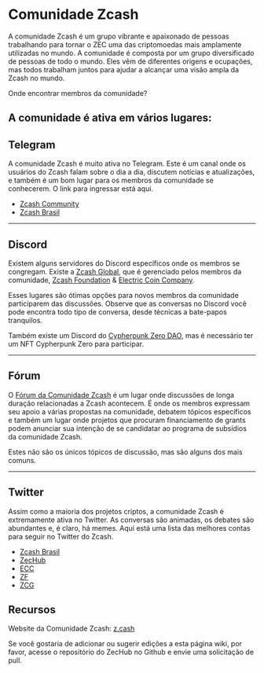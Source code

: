 # Comunidade Zcash

A comunidade Zcash é um grupo vibrante e apaixonado de pessoas trabalhando para tornar o ZEC uma das criptomoedas mais amplamente utilizadas no mundo. A comunidade é composta por um grupo diversificado de pessoas de todo o mundo. Eles vêm de diferentes origens e ocupações, mas todos trabalham juntos para ajudar a alcançar uma visão ampla da Zcash no mundo. 

Onde encontrar membros da comunidade?

## A comunidade é ativa em vários lugares:

## Telegram

A comunidade Zcash é muito ativa no Telegram. Este é um canal onde os usuários do Zcash falam sobre o dia a dia, discutem notícias e atualizações, e também é um bom lugar para os membros da comunidade se conhecerem. O link para ingressar está aqui.

- [Zcash Community](https://t.me/Zcash_Community)
- [Zcash Brasil](https://t.me/brzcash)

---

## Discord

Existem alguns servidores do Discord específicos onde os membros se congregam. Existe a [Zcash Global](https://discord.gg/zcash), que é gerenciado pelos membros da comunidade, [Zcash Foundation](https://discord.gg/kPEZQuEZ) & [Electric Coin Company](https://discord.gg/RM8En2rV).

Esses lugares são ótimas opções para novos membros da comunidade participarem das discussões. Observe que as conversas no Discord você pode encontra todo tipo de conversa, desde técnicas a bate-papos tranquilos.

Também existe um Discord do [Cypherpunk Zero DAO](https://discord.gg/teC8hGtw), mas é necessário ter um NFT Cypherpunk Zero para participar.

---

## Fórum

O [Fórum da Comunidade Zcash](https://forum.zcashcommunity.com/) é um lugar onde discussões de longa duração relacionadas a Zcash acontecem. É onde os membros expressam seu apoio a várias propostas na comunidade, debatem tópicos específicos e também um lugar onde projetos que procuram financiamento de grants podem anunciar sua intenção de se candidatar ao programa de subsídios da comunidade Zcash. 

Estes não são os únicos tópicos de discussão, mas são alguns dos mais comuns.

---

## Twitter

Assim como a maioria dos projetos criptos, a comunidade Zcash é extremamente ativa no Twitter. As conversas são animadas, os debates são abundantes e, é claro, há memes. Aqui está uma lista das melhores contas para seguir no Twitter do Zcash.

- [Zcash Brasil](https://twitter.com/zcashbrazil)
- [ZecHub](https://twitter.com/ZecHub)
- [ECC](https://twitter.com/ElectricCoinCo)
- [ZF](https://twitter.com/ZcashFoundation)
- [ZCG](https://twitter.com/ZcashCommGrants)

## Recursos

Website da Comunidade Zcash: [z.cash](https://z.cash/)

Se você gostaria de adicionar ou sugerir edições a esta página wiki, por favor, acesse o repositório do ZecHub no Github e envie uma solicitação de pull.
